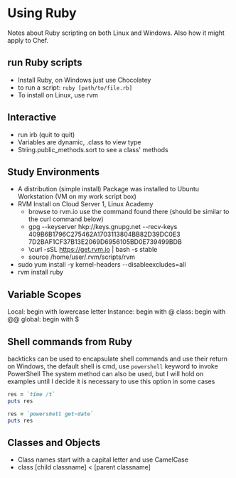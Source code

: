 # Using Ruby

Notes about Ruby scripting on both Linux and Windows. Also how it might apply to Chef.

## run Ruby scripts
* Install Ruby, on Windows just use Chocolatey
* to run a script: `ruby [path/to/file.rb]`
* To install on Linux, use rvm

## Interactive
* run irb (quit to quit)
* Variables are dynamic, .class to view type
* String.public_methods.sort to see a class' methods

## Study Environments
* A distribution (simple install) Package was installed to Ubuntu Workstation (VM on my work script box)
* RVM Install on Cloud Server 1, Linux Academy
  * browse to rvm.io use the command found there (should be similar to the curl command below)
  * gpg --keyserver hkp://keys.gnupg.net --recv-keys 409B6B1796C275462A1703113804BB82D39DC0E3 7D2BAF1CF37B13E2069D6956105BD0E739499BDB
  * \curl -sSL https://get.rvm.io | bash -s stable
  * source /home/user/.rvm/scripts/rvm
* sudo yum install -y kernel-headers --disableexcludes=all
* rvm install ruby

## Variable Scopes
Local: begin with lowercase letter
Instance: begin with @
class: begin with @@
global: begin with $

## Shell commands from Ruby
backticks can be used to encapsulate shell commands and use their return
on Windows, the default shell is cmd, use `powershell` keyword to invoke
PowerShell
The system method can also be used, but I will hold on examples until I decide 
it is necessary to use this option in some cases

```ruby
res = `time /t`
puts res

res = `powershell get-date`
puts res
```

## Classes and Objects
* Class names start with a capital letter and use CamelCase
* class [child classname] < [parent classname]